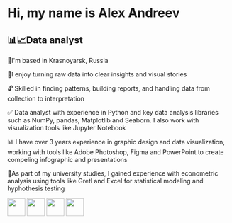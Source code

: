 # Hi, my name is Alex Andreev
## 📊📈Data analyst 

🚩I'm based in Krasnoyarsk, Russia

📑I enjoy turning raw data into clear insights and visual stories

🔓 Skilled in finding patterns, building reports, and handling data from collection to interpretation

✅ Data analyst with experience in Python and key data analysis libraries such as NumPy, pandas, Matplotlib and Seaborn. I also work with visualization tools like Jupyter Notebook

📊 I have over 3 years experience in graphic design and data visualization, working with tools like Adobe Photoshop, Figma and PowerPoint to create compeling infographic and presentations

🔎As part of my university studies, I gained experience with econometric analysis using tools like Gretl and Excel for statistical modeling and hyphothesis testing


<img src="https://cdn.jsdelivr.net/gh/devicons/devicon@latest/icons/python/python-original.svg"
width = "40" height = "40"/>
<img src="https://cdn.jsdelivr.net/gh/devicons/devicon@latest/icons/azuresqldatabase/azuresqldatabase-original.svg"
width = "40" height = "40"/>
<img src="https://cdn.jsdelivr.net/gh/devicons/devicon@latest/icons/numpy/numpy-original.svg"
width = "40" height = "40"/>
<img src="https://cdn.jsdelivr.net/gh/devicons/devicon@latest/icons/pandas/pandas-original.svg"
width = "40" height = "40"/>
          
          

          
          
          
